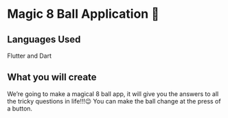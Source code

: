 # Magic 8 Ball Application 🎱

## Languages Used

Flutter and Dart
## What you will create

We’re going to make a magical 8 ball app, it will give you the answers to all the tricky questions in life!!!😉 You can make the ball change at the press of a button. 

